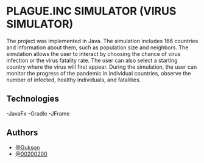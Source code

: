 # PLAGUE.INC SIMULATOR (VIRUS SIMULATOR)

The project was implemented in Java. The simulation includes 166 countries and information about them, such as population size and neighbors.
The simulation allows the user to interact by choosing the chance of virus infection or the virus fatality rate. The user can also select a starting country where the virus will first appear. During the simulation, the user can monitor the progress of the pandemic in individual countries, observe the number of infected, healthy individuals, and fatalities.

## Technologies
-JavaFx
-Gradle
-JFrame

## Authors
- [@Gukson](https://github.com/Gukson)
- [@00200200](https://github.com/00200200)

